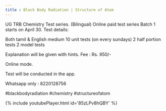 ```yaml
---
title : Black Body Radiation | Structure of Atom
---
```


UG TRB Chemistry Test series. (Bilingual)
Online paid test series Batch 1 starts on April 30.
Test details:

Both tamil & English medium
10 unit tests (on every sundays)
2 half portion tests
2 model tests

Explanation will be given with hints.
Fee : Rs. 950/-

Online mode.

Test will be conducted in the app.

Whatsapp only : 8220128756

#blackbodyradiation
#chemistry
#structureofatom



{% include youtubePlayer.html id='85zLPv8hQBY' %}
